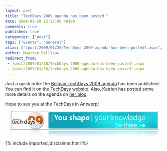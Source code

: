```yaml
---
layout: post
title: "TechDays 2009 agenda has been posted!"
date: 2009-01-28 12:25:00 +0100
comments: true
published: true
categories: ["post"]
tags: ["Events", "General"]
alias: ["/post/2009/01/28/TechDays-2009-agenda-has-been-posted!.aspx", "/post/2009/01/28/techdays-2009-agenda-has-been-posted!.aspx"]
author: Maarten Balliauw
redirect_from:
 - /post/2009/01/28/TechDays-2009-agenda-has-been-posted!.aspx
 - /post/2009/01/28/techdays-2009-agenda-has-been-posted!.aspx
---
```

<p>
Just a quick note: the <a href="http://www.microsoft.com/belux/techdays/developers.aspx" target="_blank">Belgian TechDays 2009 agenda</a> has been published. You can find it on the <a href="http://www.microsoft.com/belux/techdays/" target="_blank">TechDays website</a>. Also, Katrien has posted some more details on the agenda on <a href="http://blogs.msdn.com/katriend/archive/2009/01/27/techdays-2009-more-confirmed-sessions.aspx" target="_blank">her blog</a>.
</p>
<p>
Hope to see you at the TechDays in Antwerp!
</p>
<p>
<a href="http://www.microsoft.com/belux/techdays/" target="_blank"><img style="display: block; float: none; margin: 5px auto; border: 0px" src="/images/WindowsLiveWriter/TechDays2009agendahasbeenposted_89FC/image_cfb68c96-f5de-4d8f-9b02-aefb5df90938.png" border="0" alt="TechDays 2009 Belgium" title="TechDays 2009 Belgium" width="468" height="80" /></a>
</p>


{% include imported_disclaimer.html %}

